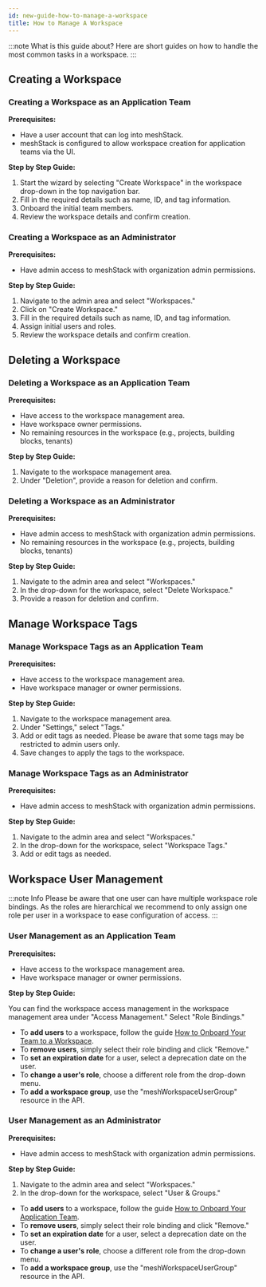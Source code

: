 ```yaml
---
id: new-guide-how-to-manage-a-workspace
title: How to Manage A Workspace
---
```


:::note What is this guide about?
Here are short guides on how to handle the most common tasks in a workspace.
:::

## Creating a Workspace

### Creating a Workspace as an Application Team

**Prerequisites:**

- Have a user account that can log into meshStack.
- meshStack is configured to allow workspace creation for application teams via the UI.

**Step by Step Guide:**

1. Start the wizard by selecting "Create Workspace" in the workspace drop-down in the top navigation bar.
2. Fill in the required details such as name, ID, and tag information.
3. Onboard the initial team members.
4. Review the workspace details and confirm creation.

### Creating a Workspace as an Administrator

**Prerequisites:**

- Have admin access to meshStack with organization admin permissions.

**Step by Step Guide:**

1. Navigate to the admin area and select "Workspaces."
2. Click on "Create Workspace."
3. Fill in the required details such as name, ID, and tag information.
4. Assign initial users and roles.
5. Review the workspace details and confirm creation.

## Deleting a Workspace

### Deleting a Workspace as an Application Team

**Prerequisites:**

- Have access to the workspace management area.
- Have workspace owner permissions.
- No remaining resources in the workspace (e.g., projects, building blocks, tenants)

**Step by Step Guide:**

1. Navigate to the workspace management area.
2. Under "Deletion", provide a reason for deletion and confirm.

### Deleting a Workspace as an Administrator

**Prerequisites:**

- Have admin access to meshStack with organization admin permissions.
- No remaining resources in the workspace (e.g., projects, building blocks, tenants)

**Step by Step Guide:**

1. Navigate to the admin area and select "Workspaces."
2. In the drop-down for the workspace, select "Delete Workspace."
3. Provide a reason for deletion and confirm.

## Manage Workspace Tags

### Manage Workspace Tags as an Application Team

**Prerequisites:**

- Have access to the workspace management area.
- Have workspace manager or owner permissions.

**Step by Step Guide:**

1. Navigate to the workspace management area.
2. Under "Settings," select "Tags."
3. Add or edit tags as needed. Please be aware that some tags may be restricted to admin users only.
4. Save changes to apply the tags to the workspace.

### Manage Workspace Tags as an Administrator

**Prerequisites:**

- Have admin access to meshStack with organization admin permissions.

**Step by Step Guide:**

1. Navigate to the admin area and select "Workspaces."
2. In the drop-down for the workspace, select "Workspace Tags."
3. Add or edit tags as needed.

## Workspace User Management

:::note Info
Please be aware that one user can have multiple workspace role bindings. As the roles are hierarchical we recommend to only assign one role per user in a workspace to ease configuration of access.
:::

### User Management as an Application Team

**Prerequisites:**

- Have access to the workspace management area.
- Have workspace manager or owner permissions.

**Step by Step Guide:**

You can find the workspace access management in the workspace management area under "Access Management." Select "Role Bindings."

- To **add users** to a workspace, follow the guide [How to Onboard Your Team to a Workspace](how-to-onboard-your-team-to-workspace.md).
- To **remove users**, simply select their role binding and click "Remove."
- To **set an expiration date** for a user, select a deprecation date on the user.
- To **change a user's role**, choose a different role from the drop-down menu.
- To **add a workspace group**, use the "meshWorkspaceUserGroup" resource in the API.

### User Management as an Administrator

**Prerequisites:**

- Have admin access to meshStack with organization admin permissions.

**Step by Step Guide:**

1. Navigate to the admin area and select "Workspaces."
2. In the drop-down for the workspace, select "User & Groups."

- To **add users** to a workspace, follow the guide [How to Onboard Your Application Team](how-to-onboard-your-application-team.md).
- To **remove users**, simply select their role binding and click "Remove."
- To **set an expiration date** for a user, select a deprecation date on the user.
- To **change a user's role**, choose a different role from the drop-down menu.
- To **add a workspace group**, use the "meshWorkspaceUserGroup" resource in the API.
